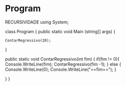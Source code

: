 # Program
RECURSIVIDADE 
using System;

class Program {
  public static void Main (string[] args) {

    ContarRegressivo(20);
    
  }

  public static void ContarRegressivo(int fim)
  {
    if(fim != 0){
      Console.WriteLine(fim);
      ContarRegressivo(fim -1);
    }
    else {
      Console.WriteLine(0);
      Console.WriteLine("==fim==");
    }
    
  }
}
